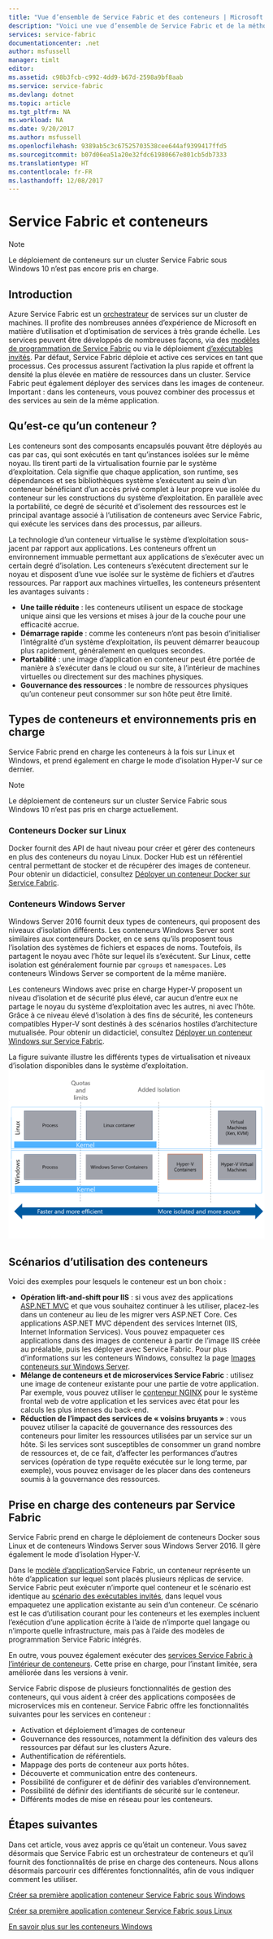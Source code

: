 ```yaml
---
title: "Vue d’ensemble de Service Fabric et des conteneurs | Microsoft Docs"
description: "Voici une vue d’ensemble de Service Fabric et de la méthode à suivre pour déployer des applications de microservices au moyen de conteneurs. Cet article fournit une vue d’ensemble de l’utilisation de conteneurs et des fonctionnalités disponibles dans Service Fabric."
services: service-fabric
documentationcenter: .net
author: msfussell
manager: timlt
editor: 
ms.assetid: c98b3fcb-c992-4dd9-b67d-2598a9bf8aab
ms.service: service-fabric
ms.devlang: dotnet
ms.topic: article
ms.tgt_pltfrm: NA
ms.workload: NA
ms.date: 9/20/2017
ms.author: msfussell
ms.openlocfilehash: 9389ab5c3c67525703538cee644af9399417ffd5
ms.sourcegitcommit: b07d06ea51a20e32fdc61980667e801cb5db7333
ms.translationtype: HT
ms.contentlocale: fr-FR
ms.lasthandoff: 12/08/2017
---
```

# <a name="service-fabric-and-containers"></a>Service Fabric et conteneurs
> [!NOTE]
> Le déploiement de conteneurs sur un cluster Service Fabric sous Windows 10 n’est pas encore pris en charge. 
>   

## <a name="introduction"></a>Introduction
Azure Service Fabric est un [orchestrateur](service-fabric-cluster-resource-manager-introduction.md) de services sur un cluster de machines. Il profite des nombreuses années d’expérience de Microsoft en matière d’utilisation et d’optimisation de services à très grande échelle. Les services peuvent être développés de nombreuses façons, via des [modèles de programmation de Service Fabric](service-fabric-choose-framework.md) ou via le déploiement [d’exécutables invités](service-fabric-deploy-existing-app.md). Par défaut, Service Fabric déploie et active ces services en tant que processus. Ces processus assurent l’activation la plus rapide et offrent la densité la plus élevée en matière de ressources dans un cluster. Service Fabric peut également déployer des services dans les images de conteneur. Important : dans les conteneurs, vous pouvez combiner des processus et des services au sein de la même application.   

## <a name="what-are-containers"></a>Qu’est-ce qu’un conteneur ?
Les conteneurs sont des composants encapsulés pouvant être déployés au cas par cas, qui sont exécutés en tant qu’instances isolées sur le même noyau. Ils tirent parti de la virtualisation fournie par le système d’exploitation. Cela signifie que chaque application, son runtime, ses dépendances et ses bibliothèques système s’exécutent au sein d’un conteneur bénéficiant d’un accès privé complet à leur propre vue isolée du conteneur sur les constructions du système d’exploitation. En parallèle avec la portabilité, ce degré de sécurité et d’isolement des ressources est le principal avantage associé à l’utilisation de conteneurs avec Service Fabric, qui exécute les services dans des processus, par ailleurs.

La technologie d’un conteneur virtualise le système d’exploitation sous-jacent par rapport aux applications. Les conteneurs offrent un environnement immuable permettant aux applications de s’exécuter avec un certain degré d’isolation. Les conteneurs s’exécutent directement sur le noyau et disposent d’une vue isolée sur le système de fichiers et d’autres ressources. Par rapport aux machines virtuelles, les conteneurs présentent les avantages suivants :

* **Une taille réduite** : les conteneurs utilisent un espace de stockage unique ainsi que les versions et mises à jour de la couche pour une efficacité accrue.
* **Démarrage rapide** : comme les conteneurs n’ont pas besoin d’initialiser l’intégralité d’un système d’exploitation, ils peuvent démarrer beaucoup plus rapidement, généralement en quelques secondes.
* **Portabilité** : une image d’application en conteneur peut être portée de manière à s’exécuter dans le cloud ou sur site, à l’intérieur de machines virtuelles ou directement sur des machines physiques.
* **Gouvernance des ressources** : le nombre de ressources physiques qu’un conteneur peut consommer sur son hôte peut être limité.

## <a name="container-types-and-supported-environments"></a>Types de conteneurs et environnements pris en charge
Service Fabric prend en charge les conteneurs à la fois sur Linux et Windows, et prend également en charge le mode d’isolation Hyper-V sur ce dernier. 

> [!NOTE]
> Le déploiement de conteneurs sur un cluster Service Fabric sous Windows 10 n’est pas pris en charge actuellement. 
> 

### <a name="docker-containers-on-linux"></a>Conteneurs Docker sur Linux
Docker fournit des API de haut niveau pour créer et gérer des conteneurs en plus des conteneurs du noyau Linux. Docker Hub est un référentiel central permettant de stocker et de récupérer des images de conteneur.
Pour obtenir un didacticiel, consultez [Déployer un conteneur Docker sur Service Fabric](service-fabric-get-started-containers-linux.md).

### <a name="windows-server-containers"></a>Conteneurs Windows Server
Windows Server 2016 fournit deux types de conteneurs, qui proposent des niveaux d’isolation différents. Les conteneurs Windows Server sont similaires aux conteneurs Docker, en ce sens qu’ils proposent tous l’isolation des systèmes de fichiers et espaces de noms. Toutefois, ils partagent le noyau avec l’hôte sur lequel ils s’exécutent. Sur Linux, cette isolation est généralement fournie par `cgroups` et `namespaces`. Les conteneurs Windows Server se comportent de la même manière.

Les conteneurs Windows avec prise en charge Hyper-V proposent un niveau d’isolation et de sécurité plus élevé, car aucun d’entre eux ne partage le noyau du système d’exploitation avec les autres, ni avec l’hôte. Grâce à ce niveau élevé d’isolation à des fins de sécurité, les conteneurs compatibles Hyper-V sont destinés à des scénarios hostiles d’architecture mutualisée.
Pour obtenir un didacticiel, consultez [Déployer un conteneur Windows sur Service Fabric](service-fabric-get-started-containers.md).

La figure suivante illustre les différents types de virtualisation et niveaux d’isolation disponibles dans le système d’exploitation.
![Plateforme Service Fabric][Image1]

## <a name="scenarios-for-using-containers"></a>Scénarios d’utilisation des conteneurs
Voici des exemples pour lesquels le conteneur est un bon choix :

* **Opération lift-and-shift pour IIS** : si vous avez des applications [ASP.NET MVC](https://www.asp.net/mvc) et que vous souhaitez continuer à les utiliser, placez-les dans un conteneur au lieu de les migrer vers ASP.NET Core. Ces applications ASP.NET MVC dépendent des services Internet (IIS, Internet Information Services). Vous pouvez empaqueter ces applications dans des images de conteneur à partir de l’image IIS créée au préalable, puis les déployer avec Service Fabric. Pour plus d’informations sur les conteneurs Windows, consultez la page [Images conteneurs sur Windows Server](https://docs.microsoft.com/virtualization/windowscontainers/quick-start/quick-start-windows-server).
* **Mélange de conteneurs et de microservices Service Fabric** : utilisez une image de conteneur existante pour une partie de votre application. Par exemple, vous pouvez utiliser le [conteneur NGINX](https://hub.docker.com/_/nginx/) pour le système frontal web de votre application et les services avec état pour les calculs les plus intenses du back-end.
* **Réduction de l’impact des services de « voisins bruyants »** : vous pouvez utiliser la capacité de gouvernance des ressources des conteneurs pour limiter les ressources utilisées par un service sur un hôte. Si les services sont susceptibles de consommer un grand nombre de ressources et, de ce fait, d’affecter les performances d’autres services (opération de type requête exécutée sur le long terme, par exemple), vous pouvez envisager de les placer dans des conteneurs soumis à la gouvernance des ressources.

## <a name="service-fabric-support-for-containers"></a>Prise en charge des conteneurs par Service Fabric
Service Fabric prend en charge le déploiement de conteneurs Docker sous Linux et de conteneurs Windows Server sous Windows Server 2016. Il gère également le mode d’isolation Hyper-V. 

Dans le [modèle d’application](service-fabric-application-model.md)Service Fabric, un conteneur représente un hôte d’application sur lequel sont placés plusieurs réplicas de service. Service Fabric peut exécuter n’importe quel conteneur et le scénario est identique au [scénario des exécutables invités](service-fabric-deploy-existing-app.md), dans lequel vous empaquetez une application existante au sein d’un conteneur. Ce scénario est le cas d’utilisation courant pour les conteneurs et les exemples incluent l’exécution d’une application écrite à l’aide de n’importe quel langage ou n’importe quelle infrastructure, mais pas à l’aide des modèles de programmation Service Fabric intégrés.

En outre, vous pouvez également exécuter des [services Service Fabric à l’intérieur de conteneurs](service-fabric-services-inside-containers.md). Cette prise en charge, pour l’instant limitée, sera améliorée dans les versions à venir.

Service Fabric dispose de plusieurs fonctionnalités de gestion des conteneurs, qui vous aident à créer des applications composées de microservices mis en conteneur. Service Fabric offre les fonctionnalités suivantes pour les services en conteneur :

* Activation et déploiement d’images de conteneur
* Gouvernance des ressources, notamment la définition des valeurs des ressources par défaut sur les clusters Azure.
* Authentification de référentiels.
* Mappage des ports de conteneur aux ports hôtes.
* Découverte et communication entre des conteneurs.
* Possibilité de configurer et de définir des variables d’environnement.
* Possibilité de définir des identifiants de sécurité sur le conteneur.
* Différents modes de mise en réseau pour les conteneurs.

## <a name="next-steps"></a>Étapes suivantes
Dans cet article, vous avez appris ce qu’était un conteneur. Vous savez désormais que Service Fabric est un orchestrateur de conteneurs et qu’il fournit des fonctionnalités de prise en charge des conteneurs. Nous allons désormais parcourir ces différentes fonctionnalités, afin de vous indiquer comment les utiliser.

[Créer sa première application conteneur Service Fabric sous Windows](service-fabric-get-started-containers.md)

[Créer sa première application conteneur Service Fabric sous Linux](service-fabric-get-started-containers-linux.md)

[En savoir plus sur les conteneurs Windows](https://docs.microsoft.com/virtualization/windowscontainers/about/)

[Image1]: media/service-fabric-containers/Service-Fabric-Types-of-Isolation.png
